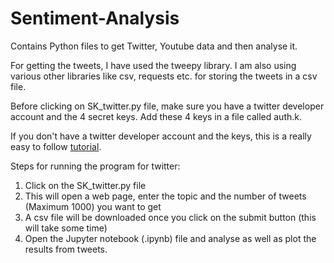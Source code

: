 # Sentiment-Analysis
Contains Python files to get Twitter, Youtube data and then analyse it.

For getting the tweets, I have used the tweepy library. I am also using various other libraries like csv, requests etc. for storing the tweets in a csv file.

Before clicking on SK_twitter.py file, make sure you have a twitter developer account and the 4 secret keys. Add these 4 keys in a file called auth.k.

If you don't have a twitter developer account and the keys, this is a really easy to follow [tutorial](http://docs.inboundnow.com/guide/create-twitter-application/).

Steps for running the program for twitter:

1) Click on the SK_twitter.py file
2) This will open a web page, enter the topic and the number of tweets (Maximum 1000) you want to get
3) A csv file will be downloaded once you click on the submit button (this will take some time)
4) Open the Jupyter notebook (.ipynb) file and analyse as well as plot the results from tweets. 
